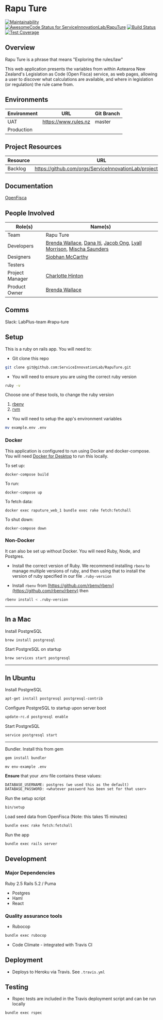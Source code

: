 # Rapu Ture

[![Maintainability](https://api.codeclimate.com/v1/badges/580a9cc169de1c21c180/maintainability)](https://codeclimate.com/github/ServiceInnovationLab/RapuTure/maintainability)
[![AwesomeCode Status for ServiceInnovationLab/RapuTure](https://awesomecode.io/projects/26aa53d4-bece-44c7-81d7-6c2f7648adec/status)](https://awesomecode.io/repos/ServiceInnovationLab/RapuTure)
[![Build Status](https://travis-ci.org/ServiceInnovationLab/RapuTure.svg?branch=master)](https://travis-ci.org/ServiceInnovationLab/RapuTure)
[![Test Coverage](https://api.codeclimate.com/v1/badges/580a9cc169de1c21c180/test_coverage)](https://codeclimate.com/github/ServiceInnovationLab/RapuTure/test_coverage)

## Overview

Rapu Ture is a phrase that means "Exploring the rules/law"

This web application presents the variables from within Aotearoa New Zealand's Legislation as Code (Open Fisca) service, as web pages, allowing a user to discover what calculations are available, and where in legislation (or regulation) the rule came from.

## Environments

**Environment** | **URL**  | **Git Branch**
--- | --- | ---
UAT | https://www.rules.nz | master
Production |  |

## Project Resources

**Resource** | **URL**
--- | ---
Backlog | https://github.com/orgs/ServiceInnovationLab/projects/11

## Documentation

[OpenFisca](https://openfisca.org/doc/)

## People Involved

**Role(s)** | **Name(s)**
--- | ---
Team | Rapu Ture
Developers | [Brenda Wallace](https://github.com/Br3nda), [Dana Iti](https://github.com/dlouise64), [Jacob Ong](https://github.com/JacOng17), [Lyall Morrison](https://github.com/lamorrison), [Mischa Saunders](https://github.com/mischa-s)
Designers | [Siobhan McCarthy](https://github.com/ssibbehh)
Testers |
Project Manager | [Charlotte Hinton](https://github.com/CharlotteHinton)
Product Owner | [Brenda Wallace](https://github.com/Br3nda)

## Comms

Slack: LabPlus-team #rapu-ture

## Setup

This is a ruby on rails app. You will need to:

* Git clone this repo

```sh
git clone git@github.com:ServiceInnovationLab/RapuTure.git
```

* You will need to ensure you are using the correct ruby version

```sh
ruby -v
```

Choose one of these tools, to change the ruby version

1. [rbenv](https://github.com/rbenv/rbenv)
2. [rvm](https://rvm.io/)

* You will need to setup the app's environment variables

```sh
mv example.env .env
```

### Docker

This application is configured to run using Docker and docker-compose. You will need [Docker for Desktop](https://www.docker.com/products/docker-desktop) to run this locally.

To set up:

`docker-compose build`

To run:

`docker-compose up`

To fetch data:

`docker exec raputure_web_1 bundle exec rake fetch:fetchall`

To shut down:

`docker-compose down`

### Non-Docker

It can also be set up without Docker. You will need Ruby, Node, and Postgres.

* Install the correct version of Ruby. We recommend installing `rbenv` to manage multiple versions of ruby, and then using that to install the version of ruby specified in our file `.ruby-version`

* Install `rbenv` from [https://github.com/rbenv/rbenv](https://github.com/rbenv/rbenv) then

```sh
rbenv install < .ruby-version
```

---

## In a Mac

Install PostgreSQL

```sh
brew install postgresql
```

Start PostgreSQL on startup

```sh
brew services start postgresql
```

---

## In Ubuntu

Install PostgreSQL

```sh
apt-get install postgresql postgresql-contrib
```

Configure PostgreSQL to startup upon server boot

```sh
update-rc.d postgresql enable

```

Start PostgreSQL

```sh
service postgresql start
```

---

Bundler. Install this from gem

```sh
gem install bundler
```

`mv env-example .env`

**Ensure** that your .env file contains these values:

```txt
DATABASE_USERNAME: postgres (we used this as the default)
DATABASE_PASSWORD: <whatever password has been set for that user>
```

Run the setup script

```sh
bin/setup
```

Load seed data from OpenFisca (Note: this takes 15 minutes)

```sh
bundle exec rake fetch:fetchall
```

Run the app

```sh
bundle exec rails server
```

## Development

### Major Dependencies

Ruby 2.5
Rails 5.2 / Puma

* Postgres
* Haml
* React

### Quality assurance tools

* Rubocop

```sh
bundle exec rubocop
```

* Code Climate - integrated with Travis CI

## Deployment

* Deploys to Heroku via Travis. See `.travis.yml`

## Testing

* Rspec tests are included in the Travis deployment script and can be run locally

```sh
bundle exec rspec
```
